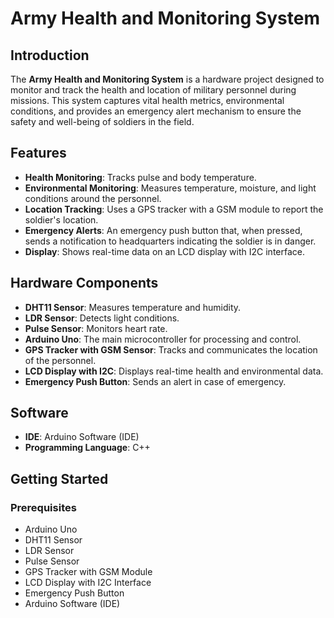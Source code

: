 # Army Health and Monitoring System

## Introduction
The **Army Health and Monitoring System** is a hardware project designed to monitor and track the health and location of military personnel during missions. This system captures vital health metrics, environmental conditions, and provides an emergency alert mechanism to ensure the safety and well-being of soldiers in the field.

## Features
- **Health Monitoring**: Tracks pulse and body temperature.
- **Environmental Monitoring**: Measures temperature, moisture, and light conditions around the personnel.
- **Location Tracking**: Uses a GPS tracker with a GSM module to report the soldier's location.
- **Emergency Alerts**: An emergency push button that, when pressed, sends a notification to headquarters indicating the soldier is in danger.
- **Display**: Shows real-time data on an LCD display with I2C interface.

## Hardware Components
- **DHT11 Sensor**: Measures temperature and humidity.
- **LDR Sensor**: Detects light conditions.
- **Pulse Sensor**: Monitors heart rate.
- **Arduino Uno**: The main microcontroller for processing and control.
- **GPS Tracker with GSM Sensor**: Tracks and communicates the location of the personnel.
- **LCD Display with I2C**: Displays real-time health and environmental data.
- **Emergency Push Button**: Sends an alert in case of emergency.

## Software
- **IDE**: Arduino Software (IDE)
- **Programming Language**: C++

## Getting Started
### Prerequisites
- Arduino Uno
- DHT11 Sensor
- LDR Sensor
- Pulse Sensor
- GPS Tracker with GSM Module
- LCD Display with I2C Interface
- Emergency Push Button
- Arduino Software (IDE)
